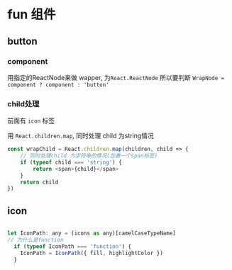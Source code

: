 # fun 组件

## button

### component

用指定的ReactNode来做 wapper, 为`React.ReactNode`
所以要判断 `WrapNode = component ? component : 'button'`

### child处理

前面有 `icon` 标签

用 `React.children.map`, 同时处理 child 为string情况

```js
const wrapChild = React.children.map(children, child => {
    // 同时处理child 为字符串的情况(包裹一个span标签)
    if (typeof child === 'string') {
        return <span>{child}</span>
    }
    return child
})
```

## icon

```js

let IconPath: any = (icons as any)[camelCaseTypeName]
// 为什么是function
  if (typeof IconPath === 'function') {
    IconPath = IconPath({ fill, highlightColor })
  }
```
